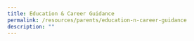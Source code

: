 ```yaml
---
title: Education & Career Guidance
permalink: /resources/parents/education-n-career-guidance
description: ""
---
```

